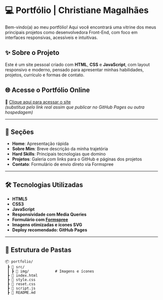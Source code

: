 # 💻 Portfólio | Christiane Magalhães

Bem-vindo(a) ao meu portfólio! Aqui você encontrará uma vitrine dos meus principais projetos como desenvolvedora Front-End, com foco em interfaces responsivas, acessíveis e intuitivas.

## ✨ Sobre o Projeto

Este é um site pessoal criado com **HTML**, **CSS** e **JavaScript**, com layout responsivo e moderno, pensado para apresentar minhas habilidades, projetos, currículo e formas de contato.

## 🌐 Acesse o Portfólio Online

🔗 [Clique aqui para acessar o site](https://seu-link.github.io)  
*(substitua pelo link real assim que publicar no GitHub Pages ou outra hospedagem)*

---

## 📌 Seções

- **Home**: Apresentação rápida
- **Sobre Mim**: Breve descrição da minha trajetória
- **Hard Skills**: Principais tecnologias que domino
- **Projetos**: Galeria com links para o GitHub e páginas dos projetos
- **Contato**: Formulário de envio direto via Formspree

---

## 🛠️ Tecnologias Utilizadas

- **HTML5**
- **CSS3**
- **JavaScript**
- **Responsividade com Media Queries**
- **Formulário com [Formspree](https://formspree.io/)**
- **Imagens otimizadas e ícones SVG**
- **Deploy recomendado: GitHub Pages**

---

## 📁 Estrutura de Pastas

```plaintext
📦 portfolio/
 ┣ 📂 src/
 ┃ ┣ 📂 img/            # Imagens e ícones
 ┣ 📜 index.html
 ┣ 📜 style.css
 ┣ 📜 reset.css
 ┣ 📜 script.js
 ┣ 📜 README.md

